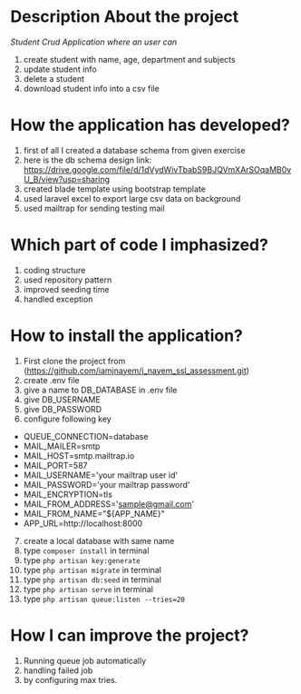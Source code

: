 # Description About the project

*Student Crud Application where an user can*
1. create student with name, age, department and subjects
2. update student info
3. delete a student
4. download student info into a csv file


# How the application has developed?
1. first of all I created a database schema from given exercise
2. here is the db schema design link: https://drive.google.com/file/d/1dVydWivTbabS9BJQVmXArSOqaMB0vU_B/view?usp=sharing
3. created blade template using bootstrap template
4. used laravel excel to export large csv data on background
5. used mailtrap for sending testing mail

# Which part of code I imphasized?
1. coding structure
2. used repository pattern
3. improved seeding time
4. handled exception

# How to install the application?
1. First clone the project from (https://github.com/iamjnayem/j_nayem_ssl_assessment.git)
2. create .env file
3. give a name to DB_DATABASE in .env file
4. give DB_USERNAME
5. give DB_PASSWORD
6. configure following key

- QUEUE_CONNECTION=database<br>
- MAIL_MAILER=smtp<br>
- MAIL_HOST=smtp.mailtrap.io<br>
- MAIL_PORT=587<br>
- MAIL_USERNAME='your mailtrap user id' <br>
- MAIL_PASSWORD='your mailtrap password'<br>
- MAIL_ENCRYPTION=tls<br>
- MAIL_FROM_ADDRESS='sample@gmail.com'<br>
- MAIL_FROM_NAME="${APP_NAME}"<br>
- APP_URL=http://localhost:8000<br>

7. create a local database with same name
8. type  `composer install` in terminal
9. type  `php artisan key:generate`
10. type  `php artisan migrate` in terminal
11. type `php artisan db:seed` in terminal
12. type `php artisan serve` in terminal
13. type `php artisan queue:listen --tries=20`


# How I can improve the project?

1. Running queue job automatically
2. handling failed job
3. by configuring max tries.

